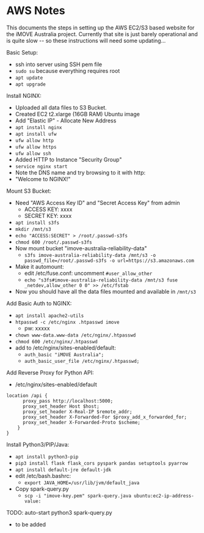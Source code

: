 # AWS Notes

This documents the steps in setting up the AWS EC2/S3 based website for the iMOVE Australia
project. Currently that site is just barely operational and is quite slow -- so these
instructions will need some updating...

Basic Setup:

- ssh into server using SSH pem file
- `sudo su` because everything requires root
- `apt update`
- `apt upgrade`

Install NGINX:

- Uploaded all data files to S3 Bucket.
- Created EC2 t2.xlarge (16GB RAM) Ubuntu image
- Add "Elastic IP" - Allocate New Address
- `apt install nginx`
- `apt install ufw`
- `ufw allow http`
- `ufw allow https`
- `ufw allow ssh`
- Added HTTP to Instance "Security Group"
- `service nginx start`
- Note the DNS name and try browsing to it with http:
- "Welcome to NGINX!"

Mount S3 Bucket:

- Need "AWS Access Key ID" and "Secret Access Key" from admin
  - ACCESS KEY: xxxx
  - SECRET KEY: xxxx
- `apt install s3fs`
- `mkdir /mnt/s3`
- `echo "ACCESS:SECRET" > /root/.passwd-s3fs`
- `chmod 600 /root/.passwd-s3fs`
- Now mount bucket "imove-australia-reliability-data"
  - `s3fs imove-australia-reliability-data /mnt/s3 -o passwd_file=/root/.passwd-s3fs -o url=https://s3.amazonaws.com`
- Make it automount:
  - edit /etc/fuse.conf: uncomment `#user_allow_other`
  - `echo "s3fs#imove-australia-reliability-data /mnt/s3 fuse _netdev,allow_other 0 0" >> /etc/fstab`
- Now you should have all the data files mounted and available in `/mnt/s3`

Add Basic Auth to NGINX:

- `apt install apache2-utils`
- `htpasswd -c /etc/nginx .htpasswd imove`
  - pw: xxxxx
- `chown www-data.www-data /etc/nginx/.htpasswd`
- `chmod 600 /etc/nginx/.htpasswd`
- add to /etc/nginx/sites-enabled/default:
  - `auth_basic "iMOVE Australia";`
  - `auth_basic_user_file /etc/nginx/.htpasswd;`

Add Reverse Proxy for Python API:

- /etc/nginx/sites-enabled/default
```
location /api {
      proxy_pass http://localhost:5000;
      proxy_set_header Host $host;
      proxy_set_header X-Real-IP $remote_addr;
      proxy_set_header X-Forwarded-For $proxy_add_x_forwarded_for;
      proxy_set_header X-Forwarded-Proto $scheme;
    }
}
```

Install Python3/PIP/Java:

- `apt install python3-pip`
- `pip3 install flask flask_cors pyspark pandas setuptools pyarrow`
- `apt install default-jre default-jdk`
- edit /etc/bash.bashrc:
  - `export JAVA_HOME=/usr/lib/jvm/default_java`
- Copy spark-query.py
  - `scp -i "imove-key.pem" spark-query.java ubuntu:ec2-ip-address-value:`


TODO: auto-start python3 spark-query.py

- to be added


